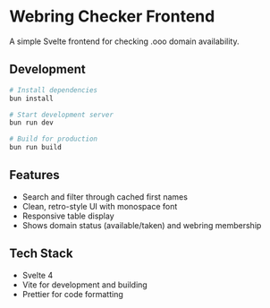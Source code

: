 # Webring Checker Frontend

A simple Svelte frontend for checking .ooo domain availability.

## Development

```bash
# Install dependencies
bun install

# Start development server
bun run dev

# Build for production
bun run build
```

## Features

- Search and filter through cached first names
- Clean, retro-style UI with monospace font
- Responsive table display
- Shows domain status (available/taken) and webring membership

## Tech Stack

- Svelte 4
- Vite for development and building
- Prettier for code formatting